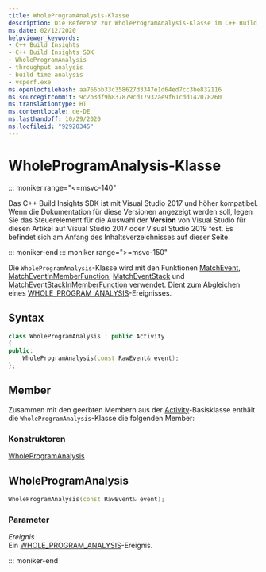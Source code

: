 ```yaml
---
title: WholeProgramAnalysis-Klasse
description: Die Referenz zur WholeProgramAnalysis-Klasse im C++ Build Insights SDK.
ms.date: 02/12/2020
helpviewer_keywords:
- C++ Build Insights
- C++ Build Insights SDK
- WholeProgramAnalysis
- throughput analysis
- build time analysis
- vcperf.exe
ms.openlocfilehash: aa766bb33c358627d3347e1d64ed7cc3be832116
ms.sourcegitcommit: 9c2b3df9b837879cd17932ae9f61cdd142078260
ms.translationtype: HT
ms.contentlocale: de-DE
ms.lasthandoff: 10/29/2020
ms.locfileid: "92920345"
---
```

# <a name="wholeprogramanalysis-class"></a>WholeProgramAnalysis-Klasse

::: moniker range="<=msvc-140"

Das C++ Build Insights SDK ist mit Visual Studio 2017 und höher kompatibel. Wenn die Dokumentation für diese Versionen angezeigt werden soll, legen Sie das Steuerelement für die Auswahl der **Version** von Visual Studio für diesen Artikel auf Visual Studio 2017 oder Visual Studio 2019 fest. Es befindet sich am Anfang des Inhaltsverzeichnisses auf dieser Seite.

::: moniker-end
::: moniker range=">=msvc-150"

Die `WholeProgramAnalysis`-Klasse wird mit den Funktionen [MatchEvent](../functions/match-event.md), [MatchEventInMemberFunction](../functions/match-event-in-member-function.md), [MatchEventStack](../functions/match-event-stack.md) und [MatchEventStackInMemberFunction](../functions/match-event-stack-in-member-function.md) verwendet. Dient zum Abgleichen eines [WHOLE_PROGRAM_ANALYSIS](../event-table.md#whole-program-analysis)-Ereignisses.

## <a name="syntax"></a>Syntax

```cpp
class WholeProgramAnalysis : public Activity
{
public:
    WholeProgramAnalysis(const RawEvent& event);
};
```

## <a name="members"></a>Member

Zusammen mit den geerbten Membern aus der [Activity](activity.md)-Basisklasse enthält die `WholeProgramAnalysis`-Klasse die folgenden Member:

### <a name="constructors"></a>Konstruktoren

[WholeProgramAnalysis](#whole-program-analysis)

## <a name="wholeprogramanalysis"></a><a name="whole-program-analysis"></a> WholeProgramAnalysis

```cpp
WholeProgramAnalysis(const RawEvent& event);
```

### <a name="parameters"></a>Parameter

*Ereignis*\
Ein [WHOLE_PROGRAM_ANALYSIS](../event-table.md#whole-program-analysis)-Ereignis.

::: moniker-end
